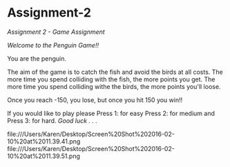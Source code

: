 # Assignment-2
_Assignment 2 - Game Assignment_


_Welcome to the Penguin Game!!_ 

You are the penguin.

The aim of the game is to catch the fish and avoid the birds at all costs. 
The more time you spend colliding with the fish, the more points you get.
The more time you spend colliding withe the birds, the more points you'll loose.

Once you reach -150, you lose, but once you hit 150 you win!!


If you would like to play please 
Press 1: for easy 
Press 2: for medium and 
Press 3: for hard. 
_Good luck . . ._ 


file:///Users/Karen/Desktop/Screen%20Shot%202016-02-10%20at%2011.39.41.png
file:///Users/Karen/Desktop/Screen%20Shot%202016-02-10%20at%2011.39.51.png
